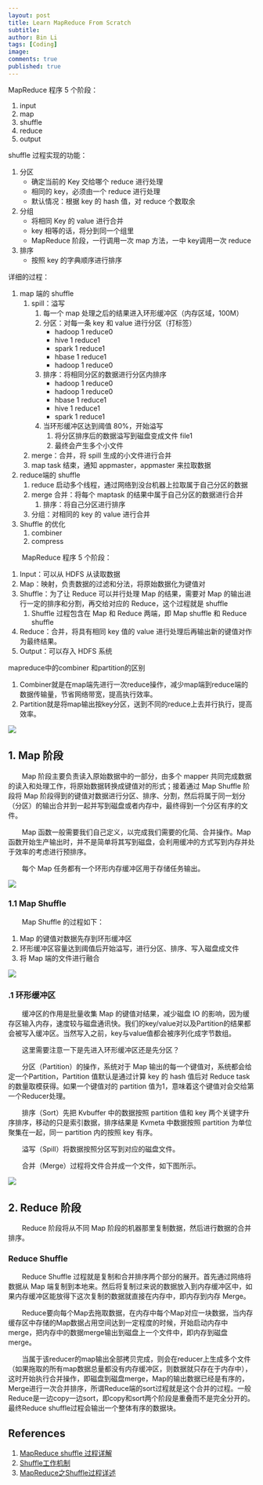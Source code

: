 ```yaml
---
layout: post
title: Learn MapReduce From Scratch
subtitle:
author: Bin Li
tags: [Coding]
image: 
comments: true
published: true
---
```


MapReduce 程序 5 个阶段：
1. input
2. map
3. shuffle
4. reduce
5. output

shuffle 过程实现的功能：
1. 分区
    * 确定当前的 Key 交给哪个 reduce 进行处理
    * 相同的 key，必须由一个 reduce 进行处理
    * 默认情况：根据 key 的 hash 值，对 reduce 个数取余
2. 分组
    * 将相同 Key 的 value 进行合并
    * key 相等的话，将分到同一个组里
    * MapReduce 阶段，一行调用一次 map 方法，一中 key调用一次 reduce
3. 排序 
    * 按照 key 的字典顺序进行排序

详细的过程：
1. map 端的 shuffle
    1. spill：溢写
        1. 每一个 map 处理之后的结果进入环形缓冲区（内存区域，100M）
        2. 分区：对每一条 key 和 value 进行分区（打标签）
            * hadoop 1 reduce0
            * hive 1 reduce1
            * spark 1 reduce1
            * hbase 1 reduce1
            * hadoop 1 reduce0
        3. 排序：将相同分区的数据进行分区内排序
            * hadoop 1 reduce0
            * hadoop 1 reduce0
            * hbase 1 reduce1
            * hive 1 reduce1
            * spark 1 reduce1
        4. 当环形缓冲区达到阈值 80%，开始溢写
            1. 将分区排序后的数据溢写到磁盘变成文件 file1
            2. 最终会产生多个小文件
    2. merge：合并，将 spill 生成的小文件进行合并
    3. map task 结束，通知 appmaster，appmaster 来拉取数据
2. reduce端的 shuffle
    1. reduce 启动多个线程，通过网络到没台机器上拉取属于自己分区的数据
    2. merge 合并：将每个 maptask 的结果中属于自己分区的数据进行合并
        1. 排序：将自己分区进行排序
    3. 分组：对相同的 key 的 value 进行合并
3. Shuffle 的优化
    1. combiner
    2. compress


　　MapReduce 程序 5 个阶段：
1. Input：可以从 HDFS 从读取数据
2. Map：映射，负责数据的过滤和分法，将原始数据化为键值对
3. Shuffle：为了让 Reduce 可以并行处理 Map 的结果，需要对 Map 的输出进行一定的排序和分割，再交给对应的 Reduce，这个过程就是 shuffle
    1. Shuffle 过程包含在 Map 和 Reduce 两端，即 Map shuffle 和 Reduce shuffle
4. Reduce：合并，将具有相同 key 值的 value 进行处理后再输出新的键值对作为最终结果。
5. Output：可以存入 HDFS 系统

mapreduce中的combiner 和partition的区别
1. Combiner就是在map端先进行一次reduce操作，减少map端到reduce端的数据传输量，节省网络带宽，提高执行效率。
2. Partition就是将map输出按key分区，送到不同的reduce上去并行执行，提高效率。







![](/img/media/15839193978891.jpg)

## 1. Map 阶段
　　Map 阶段主要负责读入原始数据中的一部分，由多个 mapper 共同完成数据的读入和处理工作，将原始数据转换成键值对的形式；接着通过 Map Shuffle 阶段将 Map 阶段得到的键值对数据进行分区、排序、分割，然后将属于同一划分（分区）的输出合并到一起并写到磁盘或者内存中，最终得到一个分区有序的文件。

　　Map 函数一般需要我们自己定义，以完成我们需要的化简、合并操作。Map 函数开始生产输出时，并不是简单将其写到磁盘，会利用缓冲的方式写到内存并处于效率的考虑进行预排序。

　　每个 Map 任务都有一个环形内存缓冲区用于存储任务输出。

![](/img/media/15839871835965.jpg)

### 1.1 Map Shuffle
　　Map Shuffle 的过程如下：
1. Map 的键值对数据先存到环形缓冲区
2. 环形缓冲区容量达到阈值后开始溢写，进行分区、排序、写入磁盘成文件
3. 将 Map 端的文件进行融合

![](/img/media/15839942655617.jpg)


### .1 环形缓冲区
　　缓冲区的作用是批量收集 Map 的键值对结果，减少磁盘 IO 的影响，因为缓存区输入内存，速度较与磁盘通讯快。我们的key/value对以及Partition的结果都会被写入缓冲区。当然写入之前，key与value值都会被序列化成字节数组。 

　　这里需要注意一下是先进入环形缓冲区还是先分区？

　　分区（Partition）的操作，系统对于 Map 输出的每一个键值对，系统都会给定一个Partition，Partition 值默认是通过计算 key 的 hash 值后对 Reduce task 的数量取模获得。如果一个键值对的 partition 值为1，意味着这个键值对会交给第一个Reducer处理。

　　排序（Sort）先把 Kvbuffer 中的数据按照 partition 值和 key 两个关键字升序排序，移动的只是索引数据，排序结果是 Kvmeta 中数据按照 partition 为单位聚集在一起，同一 partition 内的按照 key 有序。

　　溢写（Spill）将数据按照分区写到对应的磁盘文件。

　　合并（Merge）过程将文件合并成一个文件，如下图所示。

![](/img/media/15839953507634.jpg)


## 2. Reduce 阶段
　　Reduce 阶段将从不同 Map 阶段的机器那里复制数据，然后进行数据的合并排序。

### Reduce Shuffle
　　Reduce Shuffle 过程就是复制和合并排序两个部分的展开。首先通过网络将数据从 Map 端复制到本地来。然后将复制过来说的数据放入到内存缓冲区中，如果内存缓冲区能放得下这次复制的数据就直接在内存中，即内存到内存 Merge。

　　Reduce要向每个Map去拖取数据，在内存中每个Map对应一块数据，当内存缓存区中存储的Map数据占用空间达到一定程度的时候，开始启动内存中merge，把内存中的数据merge输出到磁盘上一个文件中，即内存到磁盘merge。

　　当属于该reducer的map输出全部拷贝完成，则会在reducer上生成多个文件（如果拖取的所有map数据总量都没有内存缓冲区，则数据就只存在于内存中），这时开始执行合并操作，即磁盘到磁盘merge，Map的输出数据已经是有序的，Merge进行一次合并排序，所谓Reduce端的sort过程就是这个合并的过程。一般Reduce是一边copy一边sort，即copy和sort两个阶段是重叠而不是完全分开的。最终Reduce shuffle过程会输出一个整体有序的数据块。

## References
1. [MapReduce shuffle 过程详解](https://blog.csdn.net/u014374284/article/details/49205885)
2. [Shuffle工作机制](https://blog.csdn.net/rickiyeat/article/details/54015509)
3. [MapReduce之Shuffle过程详述](https://matt33.com/2016/03/02/hadoop-shuffle/)